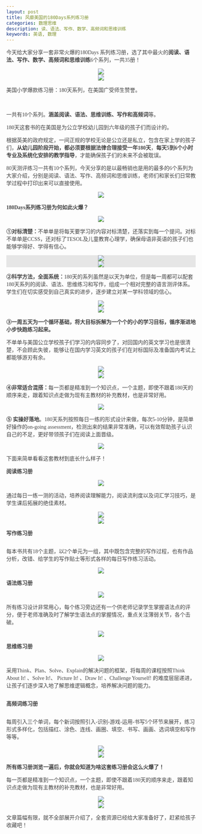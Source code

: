 ```yaml
---
layout: post
title: 风靡美国的180Days系列练习册
categories: 数理思维
description: 读、语法、写作、数学、高频词和思维训练
keywords: 英语, 数理
---
```

<p>
	<p style="color:#404040;font-family:Georgia, &quot;font-size:16px;background-color:#FFFFFF;">
		今天给大家分享一套非常火爆的180Days 系列练习册，选了其中最火的<span style="font-weight:600;">阅读、语法、写作、数学、高频词和思维训练</span>6个系列，一共35册！
	</p>
	<div class="image-package" style="margin:0px;text-align:center;font-size:0px;color:#404040;font-family:Georgia, &quot;background-color:#FFFFFF;">
		<div class="image-container" style="background-color:transparent;margin:0px auto;">
			<div class="image-container-fill">
			</div>
			<div class="image-view">
				<img class="" src="/public/33280-afdcce8169c081a6.jpg" style="width:auto;height:auto;" />
			</div>
		</div>
	</div>
	<div class="image-package" style="margin:0px;text-align:center;font-size:0px;color:#404040;font-family:Georgia, &quot;background-color:#FFFFFF;">
		<div class="image-container" style="background-color:transparent;margin:0px auto;">
			<div class="image-container-fill">
			</div>
			<div class="image-view">
				<img class="" src="/public/33280-edf721a8ee409bf9.jpg" style="width:auto;height:auto;" />
			</div>
		</div>
	</div>
	<p style="color:#404040;font-family:Georgia, &quot;font-size:16px;background-color:#FFFFFF;">
		美国小学爆款练习册：180天系列，在美国广受师生赞誉。
	</p>
	<br>
	<p style="color:#404040;font-family:Georgia, &quot;font-size:16px;background-color:#FFFFFF;">
		一共有10个系列。<span style="font-weight:600;">涵盖阅读、语法、思维训练、写作和高频词</span>等。
	</p>
	<p style="color:#404040;font-family:Georgia, &quot;font-size:16px;background-color:#FFFFFF;">
		180天这套书的在美国是为公立学校幼儿园到六年级的孩子们而设计的。
	</p>         
	<p style="color:#404040;font-family:Georgia, &quot;font-size:16px;background-color:#FFFFFF;">
		根据英美的政府规定，一间正规的学校无论是公立还是私立，包含在家上学的孩子们，<span style="font-weight:600;">从幼儿园阶段开始，都必须要根据法律合理接受一年180天</span>，<span style="font-weight:600;">每天5到6个小时专业及系统化安排的教学指导</span>，才能确保孩子们的未来不会被耽误。
	</p>
	<p style="color:#404040;font-family:Georgia, &quot;font-size:16px;background-color:#FFFFFF;">
		80天测评练习一共有10个系列，今天分享的是以最畅销也是用的最多的6个系列为大家介绍，分别是阅读、语法、写作、高频词和思维训练，老师们和家长们日常教学过程中打印出来可以直接使用。
	</p>
	<div class="image-package" style="margin:0px;text-align:center;font-size:0px;color:#404040;font-family:Georgia, &quot;background-color:#FFFFFF;">
		<div class="image-container" style="background-color:transparent;margin:0px auto;">
			<div class="image-container-fill">
			</div>
			<div class="image-view">
				<img class="" src="/public/33280-18b5830de2494f92.jpg" style="width:auto;height:auto;" />
			</div>
		</div>
	</div>
	<p style="color:#404040;font-family:Georgia, &quot;font-size:16px;background-color:#FFFFFF;">
		<span style="font-weight:600;">180Days系列练习册为何如此火爆？</span>
	</p>
	<div class="image-package" style="margin:0px;text-align:center;font-size:0px;color:#404040;font-family:Georgia, &quot;background-color:#FFFFFF;">
		<div class="image-container" style="background-color:transparent;margin:0px auto;">
			<div class="image-container-fill">
			</div>
			<div class="image-view">
				<img class="" src="/public/33280-59d4342b3223643e.jpg" style="width:auto;height:auto;" />
			</div>
		</div>
	</div>
	<p style="color:#404040;font-family:Georgia, &quot;font-size:16px;background-color:#FFFFFF;">
		<span style="font-weight:600;">①对标清楚：</span>不单单是将每天要学习的内容对标清楚，还落实到每一个提问。对标不单单是CCSS，还对标了TESOL及儿童教育心理学，确保母语非英语的孩子们也能够学得好、学得有信心。
	</p>
	<div class="image-package" style="margin:0px;text-align:center;font-size:0px;color:#404040;font-family:Georgia, &quot;background-color:#FFFFFF;">
		<div class="image-container" style="background-color:#E6E6E6;margin:0px auto;">
			<div class="image-container-fill">
			</div>
			<div class="image-view">
				<img class="" src="/public/33280-0c8c780b556ed14e.jpg" style="width:auto;height:auto;" />
			</div>
		</div>
	</div>
	<div class="image-package" style="margin:0px;text-align:center;font-size:0px;color:#404040;font-family:Georgia, &quot;background-color:#FFFFFF;">
		<div class="image-container" style="background-color:#E6E6E6;margin:0px auto;">
			<div class="image-container-fill">
			</div>
			<div class="image-view">
				<img class="" src="/public/33280-6ec632ff8d1cf1df.jpg" style="width:auto;height:auto;" />
			</div>
		</div>
	</div>
	<p style="color:#404040;font-family:Georgia, &quot;font-size:16px;background-color:#FFFFFF;">
		<span style="font-weight:600;">②科学方法，全面系统：</span>180天的系列虽然是以天为单位，但是每一周都可以配套180天系列的阅读、语法、思维练习和写作，组成一个相对完整的语言测评体系。学生们在切实感受到自己真实的进步，逐步建立对某一学科领域的信心。
	</p>
	<div class="image-package" style="margin:0px;text-align:center;font-size:0px;color:#404040;font-family:Georgia, &quot;background-color:#FFFFFF;">
		<div class="image-container" style="background-color:transparent;margin:0px auto;">
			<div class="image-container-fill">
			</div>
			<div class="image-view">
				<img class="" src="/public/33280-aa5cb86670c467a2.jpg" style="width:auto;height:auto;" />
			</div>
		</div>
	</div>
	<div class="image-package" style="margin:0px;text-align:center;font-size:0px;color:#404040;font-family:Georgia, &quot;background-color:#FFFFFF;">
		<div class="image-container" style="background-color:transparent;margin:0px auto;">
			<div class="image-container-fill">
			</div>
			<div class="image-view">
				<img class="" src="/public/33280-8c101ff067784f31.jpg" style="width:auto;height:auto;" />
			</div>
		</div>
	</div>
	<p style="color:#404040;font-family:Georgia, &quot;font-size:16px;background-color:#FFFFFF;">
		<span style="font-weight:600;">③一周五天为一个循环基础，将大目标拆解为一个个的小的学习目标，循序渐进地小步快跑练习起来。</span>
	</p>
	<p style="color:#404040;font-family:Georgia, &quot;font-size:16px;background-color:#FFFFFF;">
		不单单与美国公立学校孩子们学习的内容同步了，对回国内的英文学习也是很清楚，不会顾此失彼，能够让在国内学习英文的孩子们在对标国际及准备国内考试上都能够游刃有余。
	</p>
	<div class="image-package" style="margin:0px;text-align:center;font-size:0px;color:#404040;font-family:Georgia, &quot;background-color:#FFFFFF;">
		<div class="image-container" style="background-color:transparent;margin:0px auto;">
			<div class="image-container-fill">
			</div>
			<div class="image-view">
				<img class="" src="/public/33280-e55f474a049deb89.jpg" style="width:auto;height:auto;" />
			</div>
		</div>
	</div>
	<div class="image-package" style="margin:0px;text-align:center;font-size:0px;color:#404040;font-family:Georgia, &quot;background-color:#FFFFFF;">
		<div class="image-container" style="background-color:transparent;margin:0px auto;">
			<div class="image-container-fill">
			</div>
			<div class="image-view">
				<img class="" src="/public/33280-db0c717610306684.jpg" style="width:auto;height:auto;" />
			</div>
		</div>
	</div>
	<p style="color:#404040;font-family:Georgia, &quot;font-size:16px;background-color:#FFFFFF;">
		<span style="font-weight:600;">④非常适合混搭：</span>每一页都是精准到一个知识点，一个主题，即使不跟着180天的顺序来走，跟着知识点走做为现有主教材的补充教材，也是非常好用。
	</p>
	<div class="image-package" style="margin:0px;text-align:center;font-size:0px;color:#404040;font-family:Georgia, &quot;background-color:#FFFFFF;">
		<div class="image-container" style="background-color:transparent;margin:0px auto;">
			<div class="image-container-fill">
			</div>
			<div class="image-view">
				<img class="" src="/public/33280-d50c5a701390f93d.jpg" style="width:auto;height:auto;" />
			</div>
		</div>
	</div>
	<p style="color:#404040;font-family:Georgia, &quot;font-size:16px;background-color:#FFFFFF;">
		<span style="font-weight:600;">⑤ 实操好落地</span>。180天系列按照每日一练的形式设计来做，每次5-10分钟，是简单好操作的on-going assessment，检测出来的结果非常准确，可以有效帮助孩子认识自己的不足，更好带领孩子们在阅读上面晋级。
	</p>
	<div class="image-package" style="margin:0px;text-align:center;font-size:0px;color:#404040;font-family:Georgia, &quot;background-color:#FFFFFF;">
		<div class="image-container" style="background-color:transparent;margin:0px auto;">
			<div class="image-container-fill">
			</div>
			<div class="image-view">
				<img class="" src="/public/33280-0f01af49373b542f.jpg" style="width:auto;height:auto;" />
			</div>
		</div>
	</div>
	<p style="color:#404040;font-family:Georgia, &quot;font-size:16px;background-color:#FFFFFF;">
		下面来简单看看这套教材到底长什么样子！
	</p>
	<p style="color:#404040;font-family:Georgia, &quot;font-size:16px;background-color:#FFFFFF;">
		<span style="font-weight:600;">阅读练习册</span>
	</p>
	<div class="image-package" style="margin:0px;text-align:center;font-size:0px;color:#404040;font-family:Georgia, &quot;background-color:#FFFFFF;">
		<div class="image-container" style="background-color:transparent;margin:0px auto;">
			<div class="image-container-fill">
			</div>
			<div class="image-view">
				<img class="" src="/public/33280-dd281d63597e934e.jpg" style="width:auto;height:auto;" />
			</div>
		</div>
	</div>
	<p style="color:#404040;font-family:Georgia, &quot;font-size:16px;background-color:#FFFFFF;">
		通过每日一练一测的活动，培养阅读理解能力，阅读流利度以及词汇学习技巧，是学生课后拓展的绝佳素材。
	</p>
	<div class="image-package" style="margin:0px;text-align:center;font-size:0px;color:#404040;font-family:Georgia, &quot;background-color:#FFFFFF;">
		<div class="image-container" style="background-color:transparent;margin:0px auto;">
			<div class="image-container-fill">
			</div>
			<div class="image-view">
				<img class="" src="/public/33280-5ace96869b7aedb7.jpg" style="width:auto;height:auto;" />
			</div>
		</div>
	</div>
	<div class="image-package" style="margin:0px;text-align:center;font-size:0px;color:#404040;font-family:Georgia, &quot;background-color:#FFFFFF;">
		<div class="image-container" style="background-color:transparent;margin:0px auto;">
			<div class="image-container-fill">
			</div>
			<div class="image-view">
				<img class="" src="/public/33280-7c306ac43657b9b3.jpg" style="width:auto;height:auto;" />
			</div>
		</div>
	</div>
	<p style="color:#404040;font-family:Georgia, &quot;font-size:16px;background-color:#FFFFFF;">
		<span style="font-weight:600;">写作练习册</span>
	</p>
	<div class="image-package" style="margin:0px;text-align:center;font-size:0px;color:#404040;font-family:Georgia, &quot;background-color:#FFFFFF;">
		<div class="image-container" style="background-color:#E6E6E6;margin:0px auto;">
			<div class="image-container-fill">
			</div>
			<div class="image-view">
				<img class="image-loading" style="width:auto;height:auto;" />
			</div>
		</div>
	</div>
	<p style="color:#404040;font-family:Georgia, &quot;font-size:16px;background-color:#FFFFFF;">
		每本书共有18个主题，以2个单元为一组，其中既包含完整的写作过程，也有作品分析，改错、给学生的写作贴士等形式各样的每日写作练习活动。
	</p>
	<div class="image-package" style="margin:0px;text-align:center;font-size:0px;color:#404040;font-family:Georgia, &quot;background-color:#FFFFFF;">
		<div class="image-container" style="background-color:transparent;margin:0px auto;">
			<div class="image-container-fill">
			</div>
			<div class="image-view">
				<img class="" src="/public/33280-843af0383ca2fb16.jpg" style="width:auto;height:auto;" />
			</div>
		</div>
	</div>
	<p style="color:#404040;font-family:Georgia, &quot;font-size:16px;background-color:#FFFFFF;">
		<span style="font-weight:600;">语法练习册</span>
	</p>
	<div class="image-package" style="margin:0px;text-align:center;font-size:0px;color:#404040;font-family:Georgia, &quot;background-color:#FFFFFF;">
		<div class="image-container" style="background-color:transparent;margin:0px auto;">
			<div class="image-container-fill">
			</div>
			<div class="image-view">
				<img class="" src="/public/33280-47b780650c45369d.jpg" style="width:auto;height:auto;" />
			</div>
		</div>
	</div>
	<p style="color:#404040;font-family:Georgia, &quot;font-size:16px;background-color:#FFFFFF;">
		所有练习设计非常用心，每个练习旁边还有一个供老师记录学生掌握语法点的评分，便于老师准确及时了解学生语法点的掌握情况，重点关注薄弱关节，各个击破。
	</p>
	<div class="image-package" style="margin:0px;text-align:center;font-size:0px;color:#404040;font-family:Georgia, &quot;background-color:#FFFFFF;">
		<div class="image-container" style="background-color:transparent;margin:0px auto;">
			<div class="image-container-fill">
			</div>
			<div class="image-view">
				<img class="" src="/public/33280-a5bab0ed0fb3be7d.jpg" style="width:auto;height:auto;" />
			</div>
		</div>
	</div>
	<p style="color:#404040;font-family:Georgia, &quot;font-size:16px;background-color:#FFFFFF;">
		<span style="font-weight:600;">思维练习册</span>
	</p>
	<div class="image-package" style="margin:0px;text-align:center;font-size:0px;color:#404040;font-family:Georgia, &quot;background-color:#FFFFFF;">
		<div class="image-container" style="background-color:transparent;margin:0px auto;">
			<div class="image-container-fill">
			</div>
			<div class="image-view">
				<img class="" src="/public/33280-98809e485c75dd9c.jpg" style="width:auto;height:auto;" />
			</div>
		</div>
	</div>
	<p style="color:#404040;font-family:Georgia, &quot;font-size:16px;background-color:#FFFFFF;">
		采用Think、Plan、Solve、Explain的解决问题的框架，将每周的课程按照Think About It! 、Solve It!、 Picture It! 、Draw It! 、Challenge Yourself! 的难度层层递进，让孩子们逐步深入地了解思维逻辑概念，培养解决问题的能力。
	</p>
	<div class="image-package" style="margin:0px;text-align:center;font-size:0px;color:#404040;font-family:Georgia, &quot;background-color:#FFFFFF;">
		<div class="image-container" style="background-color:#E6E6E6;margin:0px auto;">
			<div class="image-container-fill">
			</div>
			<div class="image-view">
				<img class="image-loading" style="width:auto;height:auto;" />
			</div>
		</div>
	</div>
	<p style="color:#404040;font-family:Georgia, &quot;font-size:16px;background-color:#FFFFFF;">
		<span style="font-weight:600;">高频词练习册</span>
	</p>
	<div class="image-package" style="margin:0px;text-align:center;font-size:0px;color:#404040;font-family:Georgia, &quot;background-color:#FFFFFF;">
		<div class="image-container" style="background-color:#E6E6E6;margin:0px auto;">
			<div class="image-container-fill">
			</div>
			<div class="image-view">
				<img class="image-loading" style="width:auto;height:auto;" />
			</div>
		</div>
	</div>
	<p style="color:#404040;font-family:Georgia, &quot;font-size:16px;background-color:#FFFFFF;">
		每周引入三个单词，每个新词按照引入-识别-游戏-运用-书写5个环节来展开，练习形式多样化，包括描红、涂色、连线、画圈、填空、书写、画画、选词填空和写作等等。
	</p>
	<div class="image-package" style="margin:0px;text-align:center;font-size:0px;color:#404040;font-family:Georgia, &quot;background-color:#FFFFFF;">
		<div class="image-container" style="background-color:transparent;margin:0px auto;">
			<div class="image-container-fill">
			</div>
			<div class="image-view">
				<img class="" src="/public/33280-2b64f933da9312f5.jpg" style="width:auto;height:auto;" />
			</div>
		</div>
	</div>
	<div class="image-package" style="margin:0px;text-align:center;font-size:0px;color:#404040;font-family:Georgia, &quot;background-color:#FFFFFF;">
		<div class="image-container" style="background-color:transparent;margin:0px auto;">
			<div class="image-container-fill">
			</div>
			<div class="image-view">
				<img class="" src="/public/33280-ee314c2e566994ab.jpg" style="width:auto;height:auto;" />
			</div>
		</div>
	</div>
	<p style="color:#404040;font-family:Georgia, &quot;font-size:16px;background-color:#FFFFFF;">
		<span style="font-weight:600;">所有练习册浏览一遍后，你就会知道为啥这套练习册会这么火爆了！</span>
	</p>
	<p style="color:#404040;font-family:Georgia, &quot;font-size:16px;background-color:#FFFFFF;">
		每一页都是精准到一个知识点，一个主题，即使不跟着180天的顺序来走，跟着知识点走做为现有主教材的补充教材，也是非常好用。
	</p>
	<div class="image-package" style="margin:0px;text-align:center;font-size:0px;color:#404040;font-family:Georgia, &quot;background-color:#FFFFFF;">
		<div class="image-container" style="background-color:transparent;margin:0px auto;">
			<div class="image-container-fill">
			</div>
			<div class="image-view">
				<img class="" src="/public/33280-b5cd7b07dc55f312.jpg" style="width:auto;height:auto;" />
			</div>
		</div>
	</div>
	<div class="image-package" style="margin:0px;text-align:center;font-size:0px;color:#404040;font-family:Georgia, &quot;background-color:#FFFFFF;">
		<div class="image-container" style="background-color:transparent;margin:0px auto;">
			<div class="image-container-fill">
			</div>
			<div class="image-view">
				<img class="" src="/public/33280-8022675a6a7790ea.jpg" style="width:auto;height:auto;" />
			</div>
		</div>
	</div>
	<p style="color:#404040;font-family:Georgia, &quot;font-size:16px;background-color:#FFFFFF;">
		文章篇幅有限，就不全部展开介绍了，全套资源已经给大家准备好了，赶紧给孩子收藏吧！
	</p>
</p>
